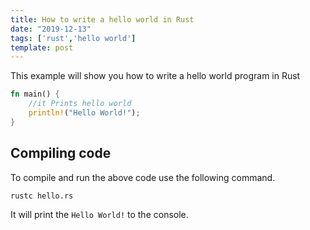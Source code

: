 ```yaml
---
title: How to write a hello world in Rust
date: "2019-12-13"
tags: ['rust','hello world']
template: post
---
```


This example will show you how to write a hello world program in Rust

```rust
fn main() {
    //it Prints hello world
    println!("Hello World!");
}
```

## Compiling code

To compile and run the above code use the following command.

```bash
rustc hello.rs
```

It will print the `Hello World!` to the console.

